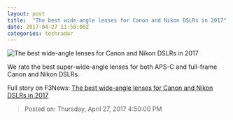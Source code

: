 ```yaml
---
layout: post
title:  "The best wide-angle lenses for Canon and Nikon DSLRs in 2017"
date: 2017-04-27 11:50:00Z
categories: techradar
---
```


![The best wide-angle lenses for Canon and Nikon DSLRs in 2017](http://cdn.mos.cms.futurecdn.net/3YKAsCxSpoqFUEHyrQyfLb-1200-80.jpg)

We rate the best super-wide-angle lenses for both APS-C and full-frame Canon and Nikon DSLRs.


Full story on F3News: [The best wide-angle lenses for Canon and Nikon DSLRs in 2017](http://www.f3nws.com/n/jVfukF)

> Posted on: Thursday, April 27, 2017 4:50:00 PM
